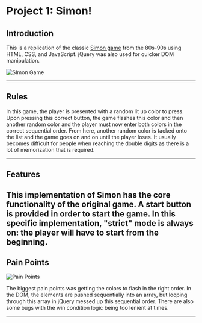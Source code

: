 # Project 1: Simon!

## Introduction

This is a replication of the classic [Simon game](https://en.wikipedia.org/wiki/Simon_%28game%29) from the 80s-90s using HTML, CSS, and JavaScript. jQuery was also used for quicker DOM manipulation.

![SImon Game](https://www.planet-source-code.com/Upload_PSC/ScreenShots/PIC2006641027542141.gif)

----------
## Rules
In this game, the player is presented with a random lit up color to press. Upon pressing this correct button, the game flashes this color and then another random color and the player must now enter both colors in the correct sequential order. From here, another random color is tacked onto the list and the game goes on and on until the player loses. It usually becomes difficult for people when reaching the double digits as there is a lot of memorization that is required.

----------
## Features

This implementation of Simon has the core functionality of the original game. A start button is provided in order to start the game. In this specific implementation, "strict" mode is always on: the player will have to start from the beginning.
----------
## Pain Points

![Pain Points](https://encrypted-tbn0.gstatic.com/images?q=tbn:ANd9GcQ4X74rtuhnFsCgOy2x_s8ze0I3F-VPh_VFTyJwjBt5asq65i7Z)

The biggest pain points was getting the colors to flash in the right order. In the DOM, the elements are pushed sequentially into an array, but looping through this array in jQuery messed up this sequential order. There are also some bugs with the win condition logic being too lenient at times.

----------
